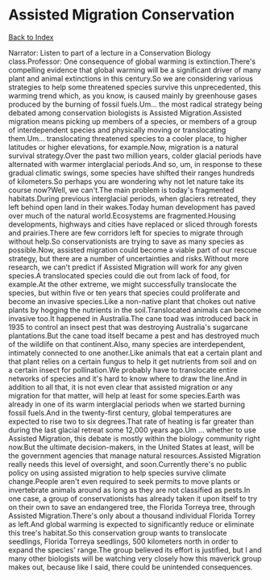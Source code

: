# Assisted Migration Conservation
[Back to Index](https://github.com/windows10010/tpoExtractor/blob/master/README.md)

Narrator: Listen to part of a lecture in a Conservation Biology class.Professor: One consequence of global warming is extinction.There's compelling evidence that global warming will be a significant driver of many plant and animal extinctions in this century.So we are considering various strategies to help some threatened species survive this unprecedented, this warming trend which, as you know, is caused mainly by greenhouse gases produced by the burning of fossil fuels.Um... the most radical strategy being debated among conservation biologists is Assisted Migration.Assisted migration means picking up members of a species, or members of a group of interdependent species and physically moving or translocating them.Um... translocating threatened species to a cooler place, to higher latitudes or higher elevations, for example.Now, migration is a natural survival strategy.Over the past two million years, colder glacial periods have alternated with warmer interglacial periods.And so, um, in response to these gradual climatic swings, some species have shifted their ranges hundreds of kilometers.So perhaps you are wondering why not let nature take its course now?Well, we can't.The main problem is today's fragmented habitats.During previous interglacial periods, when glaciers retreated, they left behind open land in their wakes.Today human development has paved over much of the natural world.Ecosystems are fragmented.Housing developments, highways and cities have replaced or sliced through forests and prairies.There are few corridors left for species to migrate through without help.So conservationists are trying to save as many species as possible.Now, assisted migration could become a viable part of our rescue strategy, but there are a number of uncertainties and risks.Without more research, we can't predict if Assisted Migration will work for any given species.A translocated species could die out from lack of food, for example.At the other extreme, we might successfully translocate the species, but within five or ten years that species could proliferate and become an invasive species.Like a non-native plant that chokes out native plants by hogging the nutrients in the soil.Translocated animals can become invasive too.It happened in Australia.The cane toad was introduced back in 1935 to control an insect pest that was destroying Australia's sugarcane plantations.But the cane toad itself became a pest and has destroyed much of the wildlife on that continent.Also, many species are interdependent, intimately connected to one another.Like animals that eat a certain plant and that plant relies on a certain fungus to help it get nutrients from soil and on a certain insect for pollination.We probably have to translocate entire networks of species and it's hard to know where to draw the line.And in addition to all that, it is not even clear that assisted migration or any migration for that matter, will help at least for some species.Earth was already in one of its warm interglacial periods when we started burning fossil fuels.And in the twenty-first century, global temperatures are expected to rise two to six degrees.That rate of heating is far greater than during the last glacial retreat some 12,000 years ago.Um ... whether to use Assisted Migration, this debate is mostly within the biology community right now.But the ultimate decision-makers, in the United States at least, will be the government agencies that manage natural resources.Assisted Migration really needs this level of oversight, and soon.Currently there's no public policy on using assisted migration to help species survive climate change.People aren't even required to seek permits to move plants or invertebrate animals around as long as they are not classified as pests.In one case, a group of conservationists has already taken it upon itself to try on their own to save an endangered tree, the Florida Torreya tree, through Assisted Migration.There's only about a thousand individual Florida Torrey as left.And global warming is expected to significantly reduce or eliminate this tree's habitat.So this conservation group wants to translocate seedlings, Florida Torreya seedlings, 500 kilometers north in order to expand the species' range.The group believed its effort is justified, but I and many other biologists will be watching very closely how this maverick group makes out, because like I said, there could be unintended consequences. 